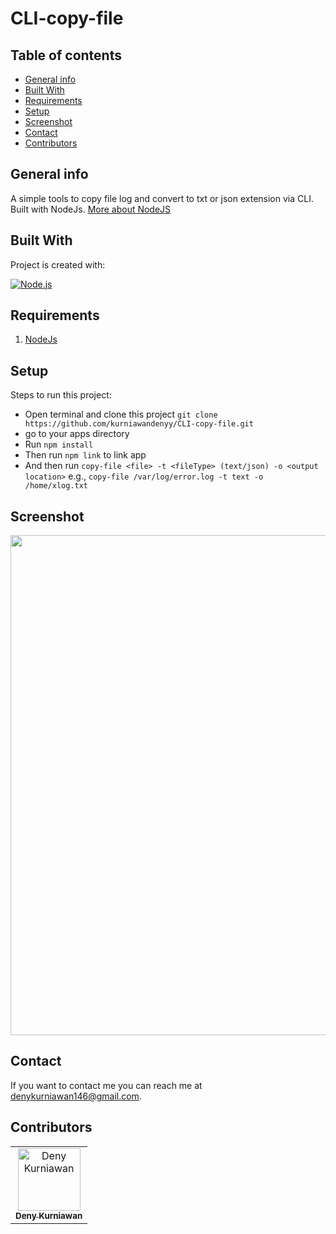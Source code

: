 # CLI-copy-file

## Table of contents
* [General info](#general-info)
* [Built With](#built-with)
* [Requirements](#requirements)
* [Setup](#setup)
* [Screenshot](#screenshot)
* [Contact](#contact)
* [Contributors](#contributors)

## General info
A simple tools to copy file log and convert to txt or json extension via CLI. Built with NodeJs. [More about NodeJS](https://nodejs.org/en/)
	
## Built With
Project is created with:

[![Node.js](https://img.shields.io/badge/Node.js-v.12.21-green.svg?style=rounded-square)](https://nodejs.org/)

## Requirements
1. <a href="https://nodejs.org/en/">NodeJs</a>

## Setup
Steps to run this project:

 - Open terminal and clone this project ```git clone https://github.com/kurniawandenyy/CLI-copy-file.git```
 - go to your apps directory
 - Run ```npm install```
 - Then run ```npm link``` to link app
 - And then run ```copy-file <file> -t <fileType> (text/json) -o <output location>``` e.g., ```copy-file /var/log/error.log -t text -o /home/xlog.txt```

## Screenshot
<img src=https://user-images.githubusercontent.com/48039021/147723092-81787935-aa46-436b-8a4d-9b8579c54abf.png width="800px" />

## Contact

If you want to contact me you can reach me at <denykurniawan146@gmail.com>.

## Contributors

<center>
  <table>
    <tr>
      <td align="center">
        <a href="https://github.com/kurniawandenyy">
          <img width="100" src="https://avatars1.githubusercontent.com/u/48039021?s=460&v=4" alt="Deny Kurniawan"><br/>
          <sub><b>Deny Kurniawan</b></sub>
        </a>
      </td>
    </tr>
  </table>
</center>
